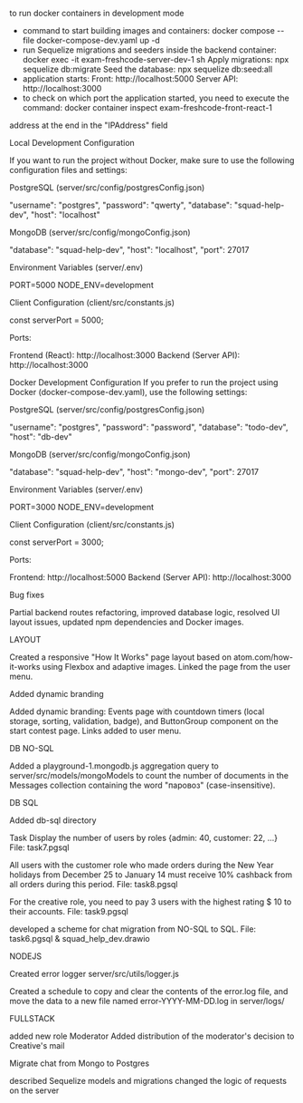 to run docker containers in development mode

- command to start building images and containers: docker compose --file docker-compose-dev.yaml up -d
- run Sequelize migrations and seeders inside the backend container: docker exec -it exam-freshcode-server-dev-1 sh
  Apply migrations: npx sequelize db:migrate
  Seed the database: npx sequelize db:seed:all
- application starts:
  Front: http://localhost:5000
  Server API: http://localhost:3000
- to check on which port the application started, you need to execute the command: docker container inspect exam-freshcode-front-react-1

address at the end in the "IPAddress" field

Local Development Configuration

If you want to run the project without Docker, make sure to use the following configuration files and settings:

PostgreSQL (server/src/config/postgresConfig.json)

"username": "postgres",
"password": "qwerty",
"database": "squad-help-dev",
"host": "localhost"

MongoDB (server/src/config/mongoConfig.json)

"database": "squad-help-dev",
"host": "localhost",
"port": 27017

Environment Variables (server/.env)

PORT=5000
NODE_ENV=development

Client Configuration (client/src/constants.js)

const serverPort = 5000;

Ports:

Frontend (React): http://localhost:3000
Backend (Server API): http://localhost:3000

Docker Development Configuration
If you prefer to run the project using Docker (docker-compose-dev.yaml), use the following settings:

PostgreSQL (server/src/config/postgresConfig.json)

"username": "postgres",
"password": "password",
"database": "todo-dev",
"host": "db-dev"

MongoDB (server/src/config/mongoConfig.json)

"database": "squad-help-dev",
"host": "mongo-dev",
"port": 27017

Environment Variables (server/.env)

PORT=3000
NODE_ENV=development

Client Configuration (client/src/constants.js)

const serverPort = 3000;

Ports:

Frontend: http://localhost:5000
Backend (Server API): http://localhost:3000

Bug fixes

Partial backend routes refactoring, improved database logic, resolved UI layout issues, updated npm dependencies and Docker images.

LAYOUT

Created a responsive "How It Works" page layout based on atom.com/how-it-works using Flexbox and adaptive images. Linked the page from the user menu.

Added dynamic branding

Added dynamic branding: Events page with countdown timers (local storage, sorting, validation, badge), and ButtonGroup component on the start contest page. Links added to user menu.

DB NO-SQL

Added a playground-1.mongodb.js aggregation query to server/src/models/mongoModels to count the number of documents in the Messages collection containing the word "паровоз" (case-insensitive).

DB SQL

Added db-sql directory

Task Display the number of users by roles {admin: 40, customer: 22, ...} File: task7.pgsql

All users with the customer role who made orders during the New Year holidays from December 25 to January 14 must receive 10% cashback from all orders during this period. File: task8.pgsql

For the creative role, you need to pay 3 users with the highest rating $ 10 to their accounts. File: task9.pgsql

developed a scheme for chat migration from NO-SQL to SQL. File: task6.pgsql & squad_help_dev.drawio

NODEJS

Created error logger server/src/utils/logger.js

Created a schedule to copy and clear the contents of the error.log file, and move the data to a new file named error-YYYY-MM-DD.log in server/logs/

FULLSTACK

added new role Moderator
Added distribution of the moderator's decision to Creative's mail

Migrate chat from Mongo to Postgres

described Sequelize models and migrations
changed the logic of requests on the server

